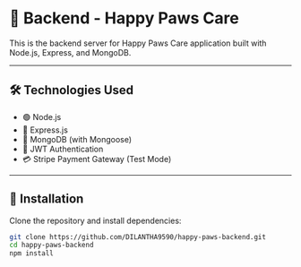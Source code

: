 # 🐾 Backend - Happy Paws Care

This is the backend server for Happy Paws Care application built with Node.js, Express, and MongoDB.

---

## 🛠️ Technologies Used

- 🟢 Node.js
- 🚂 Express.js
- 🍃 MongoDB (with Mongoose)
- 🔐 JWT Authentication
- 💳 Stripe Payment Gateway (Test Mode)

  
---

## 🚀 Installation

Clone the repository and install dependencies:

```bash
git clone https://github.com/DILANTHA9590/happy-paws-backend.git
cd happy-paws-backend
npm install
